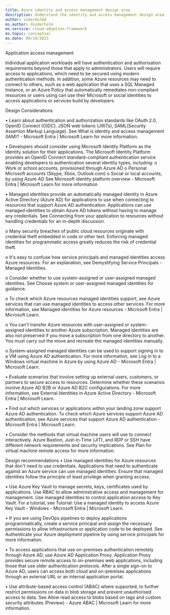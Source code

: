 ```yaml
---
title: Azure identity and access management design area
description: Understand the identity and access management design area as part of the Azure landing zone design areas.
author: soderholmd
ms.author: dsoderholm 
ms.service: cloud-adoption-framework
ms.topic: conceptual
ms.date: 09/19/2023
---
```


Application access management

Individual application workloads will have authentication and authorisation requirements beyond those that apply to administrators. Users will require access to applications, which need to be secured using modern authentication methods. In addition, some Azure resources may need to connect to others, such as a web application that uses a SQL Managed Instance, or an Azure Policy that automatically remediates non-compliant resources or users using can use their Microsoft or social identities to access applications or services build by developers.

Design Considerations

•	Learn about authentication and authorization standards like  OAuth 2.0, OpenID Connect (OIDC), JSON web tokens (JWTs), SAML(Security Assertion Markup Language). See What is identity and access management (IAM)? - Microsoft Entra | Microsoft Learn for more information.

•	Developers should consider using Microsoft Identity Platform as the Identity solution for their applications. The Microsoft Identity Platform provides an OpenID Connect standard-compliant authentication service enabling developers to authentication several identity types, including:
o	Work or school accounts, provisioned through Azure AD
o	Personal Microsoft accounts (Skype, Xbox, Outlook.com)
o	Social or local accounts, by using Azure AD 
See Microsoft identity platform overview - Microsoft Entra | Microsoft Learn for more information

•	Managed identities provide an automatically managed identity in Azure Active Directory (Azure AD) for applications to use when connecting to resources that support Azure AD authentication. Applications can use managed identities to obtain Azure AD tokens without having to manage any credentials. See Connecting from your application to resources without handling credentials for an in-depth discussion.

o	Many security breaches of public cloud resources originate with credential theft embedded in code or other text. Enforcing managed identities for programmatic access greatly reduces the risk of credential theft.

o	It's easy to confuse how service principals and managed identities access Azure resources. For an explanation, see Demystifying Service Principals - Managed Identities.  

o	Consider whether to use system-assigned or user-assigned managed identities. See Choose system or user-assigned managed identities for guidance. 

o	To check which Azure resources managed identities support, see Azure services that can use managed identities to access other services. For more information, see Managed identities for Azure resources - Microsoft Entra | Microsoft Learn.

o	You can't transfer Azure resources with user-assigned or system-assigned identities to another Azure subscription. Managed identities are also not preserved if you move a subscription from one directory to another. You must carry out the move and recreate the managed identities manually.

o	System-assigned managed identities can be used to support signing in to a VM using Azure AD authentication. For more information, see Log in to a Windows virtual machine in Azure by using Azure AD - Microsoft Entra | Microsoft Learn.  

•	Evaluate scenarios that involve setting up external users, customers, or partners to secure access to resources. Determine whether these scenarios involve Azure AD B2B or Azure AD B2C configurations. For more information, see External Identities in Azure Active Directory - Microsoft Entra | Microsoft Learn.  


•	Find out which services or applications within your landing zone support Azure AD authentication. To check which Azure services support Azure AD authentication, see Azure services that support Azure AD authentication - Microsoft Entra | Microsoft Learn.  

•	Consider the methods that virtual machine users will use to connect interactively. Azure Bastion, Just-in-Time (JIT), and RDP or SSH have different network requirements and security implications. See Plan for virtual machine remote access for more information.

Design recommendations
•	Use managed identities for Azure resources that don't need to use credentials. Applications that need to authenticate against an Azure service can use managed identities. Ensure that managed identities follow the principle of least privilege when granting access.

•	Use Azure Key Vault to manage secrets, keys, certificates used by applications. Use RBAC to allow administrative access and management for management. Use managed identities to control application access to Key Vault. For a tutorial, see Tutorial: Use a managed identity to access Azure Key Vault - Windows - Microsoft Entra | Microsoft Learn.

•	If you are using DevOps pipelines to deploy applications programmatically, create a service principal and assign the necessary permissions to allow infrastructure or application code to be deployed. See Authenticate your Azure deployment pipeline by using service principals for more information.

•	To access applications that use on-premises authentication remotely through Azure AD, use Azure AD Application Proxy. Application Proxy provides secure remote access to on-premises web applications, including those that use older authentication protocols. After a single sign-on to Azure AD, users can access both cloud and on-premises applications through an external URL or an internal application portal.

•	Use attribute-based access control (ABAC) where supported, to further restrict permissions on data in blob storage and prevent unauthorised access to data. See Allow read access to blobs based on tags and custom security attributes (Preview) - Azure ABAC | Microsoft Learn for more information. 
